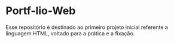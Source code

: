 # Portf-lio-Web
Esse repositório é destinado ao primeiro projeto inicial referente a linguagem HTML, voltado para a prática e a fixação.
